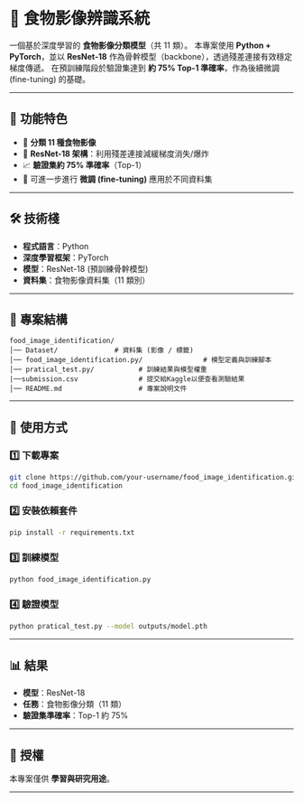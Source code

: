 # 🍱 食物影像辨識系統

一個基於深度學習的 **食物影像分類模型**（共 11 類）。
本專案使用 **Python + PyTorch**，並以 **ResNet-18** 作為骨幹模型（backbone），透過殘差連接有效穩定梯度傳遞。
在預訓練階段於驗證集達到 **約 75% Top-1 準確率**，作為後續微調 (fine-tuning) 的基礎。

---

## 📌 功能特色

* 🍜 **分類 11 種食物影像**
* 🧠 **ResNet-18 架構**：利用殘差連接減緩梯度消失/爆炸
* 📈 **驗證集約 75% 準確率**（Top-1）
* 🔧 可進一步進行 **微調 (fine-tuning)** 應用於不同資料集

---

## 🛠️ 技術棧

* **程式語言**：Python
* **深度學習框架**：PyTorch
* **模型**：ResNet-18 (預訓練骨幹模型)
* **資料集**：食物影像資料集（11 類別）

---

## 📂 專案結構

```
food_image_identification/
│── Dataset/              # 資料集 (影像 / 標籤)
│── food_image_identification.py/               # 模型定義與訓練腳本
│── pratical_test.py/           # 訓練結果與模型權重
|──submission.csv               # 提交給Kaggle以便查看測驗結果
│── README.md                   # 專案說明文件
```

---

## 🚀 使用方式

### 1️⃣ 下載專案

```bash
git clone https://github.com/your-username/food_image_identification.git
cd food_image_identification
```

### 2️⃣ 安裝依賴套件

```bash
pip install -r requirements.txt
```

### 3️⃣ 訓練模型

```bash
python food_image_identification.py
```

### 4️⃣ 驗證模型

```bash
python pratical_test.py --model outputs/model.pth
```

---

## 📊 結果

* **模型**：ResNet-18
* **任務**：食物影像分類（11 類）
* **驗證集準確率**：Top-1 約 75%

---

## 📜 授權

本專案僅供 **學習與研究用途**。

---


